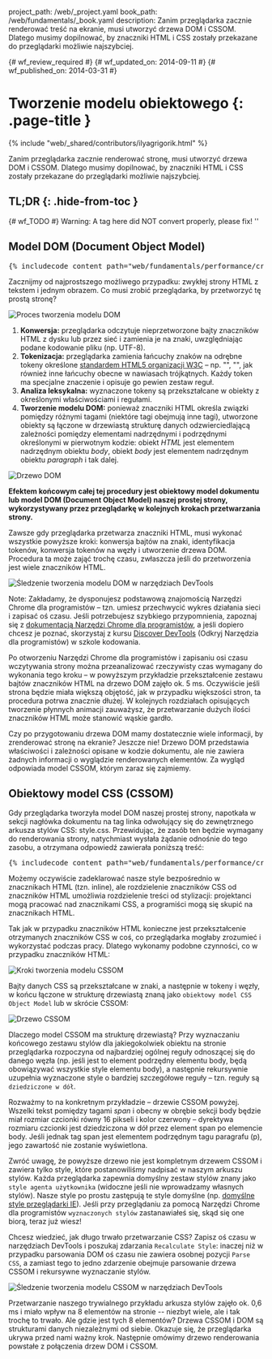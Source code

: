 project_path: /web/_project.yaml
book_path: /web/fundamentals/_book.yaml
description: Zanim przeglądarka zacznie renderować treść na ekranie, musi utworzyć drzewa DOM i CSSOM. Dlatego musimy dopilnować, by znaczniki HTML i CSS zostały przekazane do przeglądarki możliwie najszybciej.

{# wf_review_required #}
{# wf_updated_on: 2014-09-11 #}
{# wf_published_on: 2014-03-31 #}

# Tworzenie modelu obiektowego {: .page-title }

{% include "web/_shared/contributors/ilyagrigorik.html" %}


Zanim przeglądarka zacznie renderować stronę, musi utworzyć drzewa DOM i CSSOM. Dlatego musimy dopilnować, by znaczniki HTML i CSS zostały przekazane do przeglądarki możliwie najszybciej.



## TL;DR {: .hide-from-toc }
{# wf_TODO #}
Warning: A tag here did NOT convert properly, please fix! ''


## Model DOM (Document Object Model)


<pre class="prettyprint">
{% includecode content_path="web/fundamentals/performance/critical-rendering-path/_code/basic_dom.html" region_tag="full" %}
</pre>

Zacznijmy od najprostszego możliwego przypadku: zwykłej strony HTML z tekstem i jednym obrazem. Co musi zrobić przeglądarka, by przetworzyć tę prostą stronę?

<img src="images/full-process.png" alt="Proces tworzenia modelu DOM">

1. **Konwersja:** przeglądarka odczytuje nieprzetworzone bajty znaczników HTML z dysku lub przez sieć i zamienia je na znaki, uwzględniając podane kodowanie pliku (np. UTF-8).
1. **Tokenizacja:** przeglądarka zamienia łańcuchy znaków na odrębne tokeny określone [standardem HTML5 organizacji W3C](http://www.w3.org/TR/html5/) &ndash; np. "<html>", "<body>", jak również inne łańcuchy obecne w nawiasach trójkątnych. Każdy token ma specjalne znaczenie i opisuje go pewien zestaw reguł.
1. **Analiza leksykalna:** wyznaczone tokeny są przekształcane w obiekty z określonymi właściwościami i regułami.
1. **Tworzenie modelu DOM:** ponieważ znaczniki HTML określa związki pomiędzy różnymi tagami (niektóre tagi obejmują inne tagi), utworzone obiekty są łączone w drzewiastą strukturę danych odzwierciedlającą zależności pomiędzy elementami nadrzędnymi i podrzędnymi określonymi w pierwotnym kodzie: obiekt _HTML_ jest elementem nadrzędnym obiektu _body_, obiekt _body_ jest elementem nadrzędnym obiektu _paragraph_ i tak dalej.

<img src="images/dom-tree.png" class="center" alt="Drzewo DOM">

**Efektem końcowym całej tej procedury jest obiektowy model dokumentu lub model DOM (Document Object Model) naszej prostej strony, wykorzystywany przez przeglądarkę w kolejnych krokach przetwarzania strony.**

Zawsze gdy przeglądarka przetwarza znaczniki HTML, musi wykonać wszystkie powyższe kroki: konwersja bajtów na znaki, identyfikacja tokenów, konwersja tokenów na węzły i utworzenie drzewa DOM. Procedura ta może zająć trochę czasu, zwłaszcza jeśli do przetworzenia jest wiele znaczników HTML.

<img src="images/dom-timeline.png" class="center" alt="Śledzenie tworzenia modelu DOM w narzędziach DevTools">

Note: Zakładamy, że dysponujesz podstawową znajomością Narzędzi Chrome dla programistów &ndash; tzn. umiesz przechwycić wykres działania sieci i zapisać oś czasu. Jeśli potrzebujesz szybkiego przypomnienia, zapoznaj się z <a href='https://developer.chrome.com/devtools'>dokumentacją Narzędzi Chrome dla programistów</a>, a jeśli dopiero chcesz je poznać, skorzystaj z kursu <a href='http://discover-devtools.codeschool.com/'>Discover DevTools</a> (Odkryj Narzędzia dla programistów) w szkole kodowania.

Po otworzeniu Narzędzi Chrome dla programistów i zapisaniu osi czasu wczytywania strony można przeanalizować rzeczywisty czas wymagany do wykonania tego kroku &ndash; w powyższym przykładzie przekształcenie zestawu bajtów znaczników HTML na drzewo DOM zajęło ok. 5 ms. Oczywiście jeśli strona będzie miała większą objętość, jak w przypadku większości stron, ta procedura potrwa znacznie dłużej. W kolejnych rozdziałach opisujących tworzenie płynnych animacji zauważysz, że przetwarzanie dużych ilości znaczników HTML może stanowić wąskie gardło.

Czy po przygotowaniu drzewa DOM mamy dostatecznie wiele informacji, by zrenderować stronę na ekranie? Jeszcze nie! Drzewo DOM przedstawia właściwości i zależności opisane w kodzie dokumentu, ale nie zawiera żadnych informacji o wyglądzie renderowanych elementów. Za wygląd odpowiada model CSSOM, którym zaraz się zajmiemy.

## Obiektowy model CSS (CSSOM)

Gdy przeglądarka tworzyła model DOM naszej prostej strony, napotkała w sekcji nagłówka dokumentu na tag linka odwołujący się do zewnętrznego arkusza stylów CSS: style.css. Przewidując, że zasób ten będzie wymagany do renderowania strony, natychmiast wysłała żądanie odnośnie do tego zasobu, a otrzymana odpowiedź zawierała poniższą treść:

<pre class="prettyprint">
{% includecode content_path="web/fundamentals/performance/critical-rendering-path/_code/style.css" region_tag="full"   adjust_indentation="auto" %}
</pre>

Możemy oczywiście zadeklarować nasze style bezpośrednio w znacznikach HTML (tzn. inline), ale rozdzielenie znaczników CSS od znaczników HTML umożliwia rozdzielenie treści od stylizacji: projektanci mogą pracować nad znacznikami CSS, a programiści mogą się skupić na znacznikach HTML.

Tak jak w przypadku znaczników HTML konieczne jest przekształcenie otrzymanych znaczników CSS w coś, co przeglądarka mogłaby zrozumieć i wykorzystać podczas pracy. Dlatego wykonamy podobne czynności, co w przypadku znaczników HTML:

<img src="images/cssom-construction.png" class="center" alt="Kroki tworzenia modelu CSSOM">

Bajty danych CSS są przekształcane w znaki, a następnie w tokeny i węzły, w końcu łączone w strukturę drzewiastą znaną jako `obiektowy model CSS Object Model` lub w skrócie CSSOM:

<img src="images/cssom-tree.png" class="center" alt="Drzewo CSSOM">

Dlaczego model CSSOM ma strukturę drzewiastą? Przy wyznaczaniu końcowego zestawu stylów dla jakiegokolwiek obiektu na stronie przeglądarka rozpoczyna od najbardziej ogólnej reguły odnoszącej się do danego węzła (np. jeśli jest to element podrzędny elementu body, będą obowiązywać wszystkie style elementu body), a następnie rekursywnie uzupełnia wyznaczone style o bardziej szczegółowe reguły &ndash; tzn. reguły są `dziedziczone w dół`.

Rozważmy to na konkretnym przykładzie &ndash; drzewie CSSOM powyżej. Wszelki tekst pomiędzy tagami _span_ i obecny w obrębie sekcji body będzie miał rozmiar czcionki równy 16 pikseli i kolor czerwony &ndash; dyrektywa rozmiaru czcionki jest dziedziczona w dół przez element span po elemencie body. Jeśli jednak tag span jest elementem podrzędnym tagu paragrafu (p), jego zawartość nie zostanie wyświetlona.

Zwróć uwagę, że powyższe drzewo nie jest kompletnym drzewem CSSOM i zawiera tylko style, które postanowiliśmy nadpisać w naszym arkuszu stylów. Każda przeglądarka zapewnia domyślny zestaw stylów znany jako `style agenta użytkownika` (widoczne jeśli nie wprowadzamy własnych stylów). Nasze style po prostu zastępują te style domyślne (np. [domyślne style przeglądarki IE](http://www.iecss.com/)). Jeśli przy przeglądaniu za pomocą Narzędzi Chrome dla programistów `wyznaczonych stylów` zastanawiałeś się, skąd się one biorą, teraz już wiesz!

Chcesz wiedzieć, jak długo trwało przetwarzanie CSS? Zapisz oś czasu w narzędziach DevTools i poszukaj zdarzania `Recalculate Style`: inaczej niż w przypadku parsowania DOM oś czasu nie zawiera osobnej pozycji `Parse CSS`, a zamiast tego to jedno zdarzenie obejmuje parsowanie drzewa CSSOM i rekursywne wyznaczanie stylów.

<img src="images/cssom-timeline.png" class="center" alt="Śledzenie tworzenia modelu CSSOM w narzędziach DevTools">

Przetwarzanie naszego trywialnego przykładu arkusza stylów zajęło ok. 0,6 ms i miało wpływ na 8 elementów na stronie -- niezbyt wiele, ale i tak trochę to trwało. Ale gdzie jest tych 8 elementów? Drzewa CSSOM i DOM są strukturami danych niezależnymi od siebie. Okazuje się, że przeglądarka ukrywa przed nami ważny krok. Następnie omówimy drzewo renderowania powstałe z połączenia drzew DOM i CSSOM.



